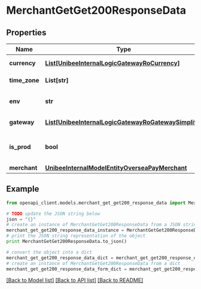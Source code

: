 # MerchantGetGet200ResponseData


## Properties

Name | Type | Description | Notes
------------ | ------------- | ------------- | -------------
**currency** | [**List[UnibeeInternalLogicGatewayRoCurrency]**](UnibeeInternalLogicGatewayRoCurrency.md) | Currency List | [optional] 
**time_zone** | **List[str]** | TimeZone List | [optional] 
**env** | **str** | System Env, em: daily|stage|local|prod | [optional] 
**gateway** | [**List[UnibeeInternalLogicGatewayRoGatewaySimplify]**](UnibeeInternalLogicGatewayRoGatewaySimplify.md) | Gateway List | [optional] 
**is_prod** | **bool** | Check System Env Is Prod, true|false | [optional] 
**merchant** | [**UnibeeInternalModelEntityOverseaPayMerchant**](UnibeeInternalModelEntityOverseaPayMerchant.md) |  | [optional] 

## Example

```python
from openapi_client.models.merchant_get_get200_response_data import MerchantGetGet200ResponseData

# TODO update the JSON string below
json = "{}"
# create an instance of MerchantGetGet200ResponseData from a JSON string
merchant_get_get200_response_data_instance = MerchantGetGet200ResponseData.from_json(json)
# print the JSON string representation of the object
print MerchantGetGet200ResponseData.to_json()

# convert the object into a dict
merchant_get_get200_response_data_dict = merchant_get_get200_response_data_instance.to_dict()
# create an instance of MerchantGetGet200ResponseData from a dict
merchant_get_get200_response_data_form_dict = merchant_get_get200_response_data.from_dict(merchant_get_get200_response_data_dict)
```
[[Back to Model list]](../README.md#documentation-for-models) [[Back to API list]](../README.md#documentation-for-api-endpoints) [[Back to README]](../README.md)


